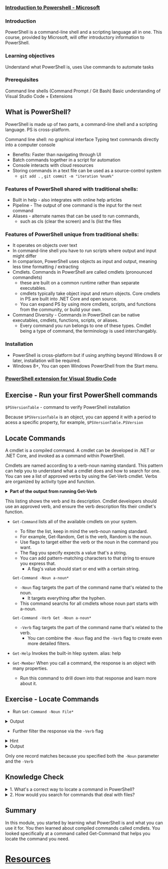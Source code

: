 ### [Introduction to Powershell - Microsoft](https://docs.microsoft.com/en-us/learn/modules/introduction-to-powershell/1-introduction)



### Introduction

PowerShell is a command-line shell and a scripting language all in one.
This course, provided by Microsoft, will offer introductory information to PowerShell. 

### Learning objectives

Understand what PowerShell is, uses 
Use commands to automate tasks 

### Prerequisites 
Command line shells (Command Prompt / Git Bash)
Basic understanding of Visual Studio Code + Extensions 

## What is PowerShell?

PowerShell is made up of two parts, a command-line shell and a scripting language.
PS is cross-platform. 

Command line shell: no graphical interface 
Typing text commands directly into a computer console
- Benefits: Faster than navigating through UI 
- Batch commands together in a script for automation
- Console interacts with cloud resources 
- Storing commands in a text file can be used as a source-control system
  - `git add .` , `git commit -m "iteration %num%"` 

### Features of PowerShell shared with traditional shells:
- Built in help - also integrates with online help articles
- Pipeline - The output of one command is the input for the next command
- Aliases - alternate names that can be used to run commands,
    - such as cls (clear the screen) and ls (list the files

### Features of PowerShell unique from traditional shells:
- It operates on objects over text
- In command-line shell you have to run scripts where output and input might differ
- In comparison, PowerShell uses objects as input and output, meaning less time formatting / extracting 
- Cmdlets. Commands in PowerShell are called cmdlets (pronounced commandlets)
    - these are built on a common runtime rather than separate executables. 
    - cmdlets typically take object input and return objects. Core cmdlets in PS are built into .NET Core and open source. 
    - You can expand PS by using more cmdlets, scripts, and functions from the community, or build your own. 
- Command Diversity - Commands in PowerShell can be native executables, cmdlets, functions, scripts, or aliases. 
    - Every command you run belongs to one of these types. Cmdlet being a type of command, the terminology is used interchangably. 

### Installation
- PowerShell is cross-platform but if using anything beyond Windows 8 or later, installation will be required. 
- Windows 8+, You can open Windows PowerShell from the Start menu.

### [PowerShell extension for Visual Studio Code](https://marketplace.visualstudio.com/items?itemName=ms-vscode.PowerShell)

## Exercise - Run your first PowerShell commands
`$PSVersionTable` - command to verify PowerShell installation 

Because `$PSVersionTable` is an object, you can append it with a period to acess a specific property, for example, `$PSVersionTable.PSVersion`

## Locate Commands 

A cmdlet is a compiled command. A cmdlet can be developed in .NET or .NET Core, and invoked as a command within PowerShell. 

Cmdlets are named according to a verb-noun naming standard.
This pattern can help you to understand what a cmdlet does and how to search for one. You can see a list of approved verbs by using the Get-Verb cmdlet. 
Verbs are organized by activity type and function. 
<details>
<summary><strong>Part of the output from running Get-Verb</strong></summary>
<table>
<tr>
<th>Verb</th>
<th>AliasPrefix</th>
<th>Group</th>
<th>Description</th>
</tr>
<tr>
<th>Add</th>         
<th>a</th>
<th>Common</th>
<th>Adds a resource to a container, or atta…</th>
</tr>
<tr>
<th>Clear</th>       
<th>cl</th>  
<th>Common</th>        
<th>Removes all the resources from a contai…`</th>
</tr>
</table>
</details>

This listing shows the verb and its description. 
Cmdlet developers should use an approved verb, and ensure the verb description fits their 
cmdlet's function. 

- `Get-Command` lists all of the available cmdlets on your system.
    - To filter the list, keep in mind the verb-noun naming standard. 
    - For example, Get-Random, Get is the verb, Random is the noun.
    - Use flags to target either the verb or the noun in the command you want. 
    - The flag you specify expects a value that's a string. 
    - You can add pattern-matching characters to that string to ensure you express that. 
        - A flag's value should start or end with a certain string. 

    `Get-Command -Noun a-noun*`
    - `-Noun` flag targets the part of the command name that's related to the noun. 
        - It targets everything after the hyphen. 
    - This command searchs for all cmdlets whose noun part starts with a-noun.

    `Get-Command -Verb Get -Noun a-noun*`
    - `-Verb` flag targets the part of the command name that's related to the verb.
        - You can combine the `-Noun` flag and the `-Verb` flag to create even more detailed filters.

- `Get-Help` Invokes the built-in hlep system. alias: help 
- `Get-Member` When you call a command, the response is an object with many properties. 
    - Run this command to drill down into that response and learn more about it. 

## Exercise - Locate Commands
- Run `Get-Command -Noun File*`

<details> 
<summary>Output</summary>
<table>
<tr>
<th>CommandType</th>
<th>Name</th>
<th>Version</th>
<th>Source</th>
</tr>
<tr>
<th>Cmdlet</th>
<th>Get-FileHash</th>
<th>7.0.0.0</th>
<th>Microsoft.PowerShell.Utility</th>
</tr>
<tr>
<th>Cmdlet</th>
<th>Out-File</th>
<th>7.0.0.0</th>
<th>Microsoft.PowerShell.Utility</th>
</tr>
<tr>
<th>Cmdlet</th>
<th>Unblock-File</th>
<th>7.0.0.0</th>
<th>Microsoft.PowerShell.Utility</th>
</tr>
</table>
</details> 

- Further filter the response via the `-Verb` flag 
<details>
<summary>Hint</summary>
<code>syntax: `Get-Command -Verb Get -Noun File*</code>
</details>

<details> 

<summary>Output</summary>

<table>
<tr>
<th>CommandType</th>
<th>Name</th>
<th>Version</th>
<th>Source</th>
</tr>
<tr>
<th>Cmdlet</th>
<th>Get-FileHash</th>
<th>7.0.0.0</th>
<th>Microsoft.PowerShell.Utility</th>
</tr>
</table>
</details> 

Only one record matches because you specified both the `-Noun` parameter and the `-Verb`

## Knowledge Check 
<details>
<summary>
1. What's a correct way to locate a command in PowerShell? 
</summary>
Call <code>Get-Command 'name of command'</code>

</details>
<details>
<summary>
2. How would you search for commands that deal with files?
</summary>
Call <code>Get-Command -Noun File*</code>
</details>

## Summary
In this module, you started by learning what PowerShell is and what you can use it for.
You then learned about compiled commands called cmdlets. 
You looked specifically at a command called Get-Command that helps you locate the command you need.

# [Resources](https://docs.microsoft.com/en-us/powershell/scripting/learn/ps101/01-getting-started?preserve-view=true&view=powershell-7.2&WT.mc_id=academic-16634-chnoring&viewFallbackFrom=powershell-7.1)